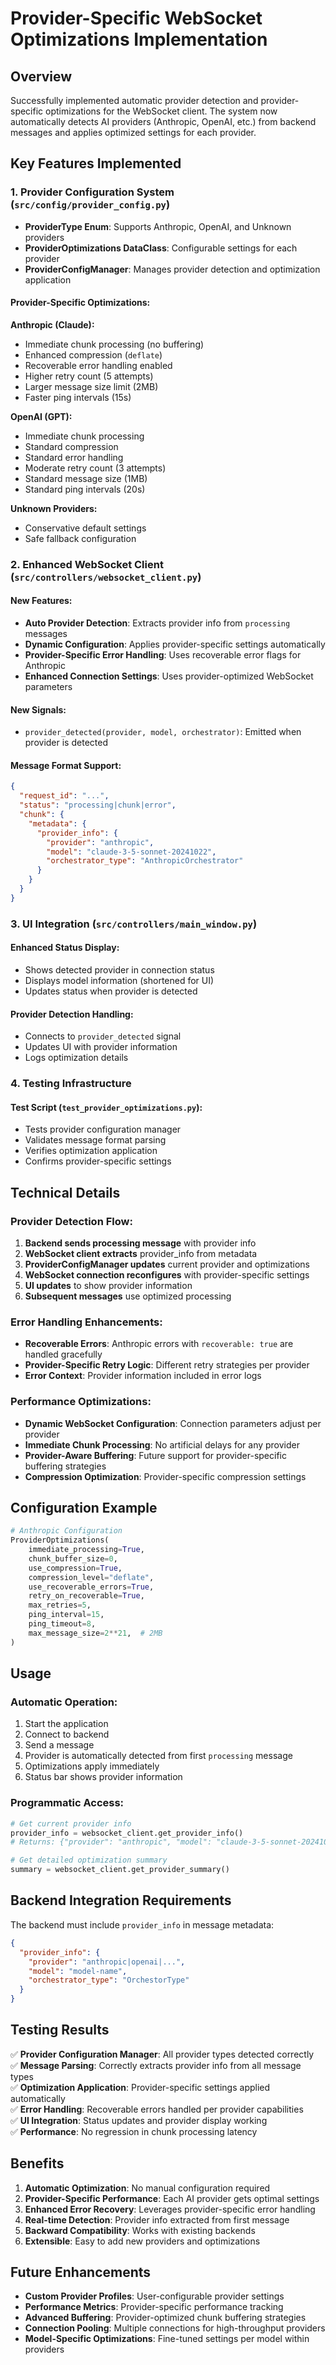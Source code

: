 # Provider-Specific WebSocket Optimizations Implementation

## Overview

Successfully implemented automatic provider detection and provider-specific optimizations for the WebSocket client. The system now automatically detects AI providers (Anthropic, OpenAI, etc.) from backend messages and applies optimized settings for each provider.

## Key Features Implemented

### 1. Provider Configuration System (`src/config/provider_config.py`)

- **ProviderType Enum**: Supports Anthropic, OpenAI, and Unknown providers
- **ProviderOptimizations DataClass**: Configurable settings for each provider
- **ProviderConfigManager**: Manages provider detection and optimization application

#### Provider-Specific Optimizations:

**Anthropic (Claude):**
- Immediate chunk processing (no buffering)
- Enhanced compression (`deflate`)
- Recoverable error handling enabled
- Higher retry count (5 attempts)
- Larger message size limit (2MB)
- Faster ping intervals (15s)

**OpenAI (GPT):**
- Immediate chunk processing
- Standard compression
- Standard error handling
- Moderate retry count (3 attempts)
- Standard message size (1MB)
- Standard ping intervals (20s)

**Unknown Providers:**
- Conservative default settings
- Safe fallback configuration

### 2. Enhanced WebSocket Client (`src/controllers/websocket_client.py`)

#### New Features:
- **Auto Provider Detection**: Extracts provider info from `processing` messages
- **Dynamic Configuration**: Applies provider-specific settings automatically
- **Provider-Specific Error Handling**: Uses recoverable error flags for Anthropic
- **Enhanced Connection Settings**: Uses provider-optimized WebSocket parameters

#### New Signals:
- `provider_detected(provider, model, orchestrator)`: Emitted when provider is detected

#### Message Format Support:
```json
{
  "request_id": "...",
  "status": "processing|chunk|error",
  "chunk": {
    "metadata": {
      "provider_info": {
        "provider": "anthropic",
        "model": "claude-3-5-sonnet-20241022",
        "orchestrator_type": "AnthropicOrchestrator"
      }
    }
  }
}
```

### 3. UI Integration (`src/controllers/main_window.py`)

#### Enhanced Status Display:
- Shows detected provider in connection status
- Displays model information (shortened for UI)
- Updates status when provider is detected

#### Provider Detection Handling:
- Connects to `provider_detected` signal
- Updates UI with provider information
- Logs optimization details

### 4. Testing Infrastructure

#### Test Script (`test_provider_optimizations.py`):
- Tests provider configuration manager
- Validates message format parsing
- Verifies optimization application
- Confirms provider-specific settings

## Technical Details

### Provider Detection Flow:

1. **Backend sends processing message** with provider info
2. **WebSocket client extracts** provider_info from metadata
3. **ProviderConfigManager updates** current provider and optimizations
4. **WebSocket connection reconfigures** with provider-specific settings
5. **UI updates** to show provider information
6. **Subsequent messages** use optimized processing

### Error Handling Enhancements:

- **Recoverable Errors**: Anthropic errors with `recoverable: true` are handled gracefully
- **Provider-Specific Retry Logic**: Different retry strategies per provider
- **Error Context**: Provider information included in error logs

### Performance Optimizations:

- **Dynamic WebSocket Configuration**: Connection parameters adjust per provider
- **Immediate Chunk Processing**: No artificial delays for any provider
- **Provider-Aware Buffering**: Future support for provider-specific buffering strategies
- **Compression Optimization**: Provider-specific compression settings

## Configuration Example

```python
# Anthropic Configuration
ProviderOptimizations(
    immediate_processing=True,
    chunk_buffer_size=0,
    use_compression=True,
    compression_level="deflate",
    use_recoverable_errors=True,
    retry_on_recoverable=True,
    max_retries=5,
    ping_interval=15,
    ping_timeout=8,
    max_message_size=2**21,  # 2MB
)
```

## Usage

### Automatic Operation:
1. Start the application
2. Connect to backend
3. Send a message
4. Provider is automatically detected from first `processing` message
5. Optimizations apply immediately
6. Status bar shows provider information

### Programmatic Access:
```python
# Get current provider info
provider_info = websocket_client.get_provider_info()
# Returns: {"provider": "anthropic", "model": "claude-3-5-sonnet-20241022", "orchestrator": "..."}

# Get detailed optimization summary
summary = websocket_client.get_provider_summary()
```

## Backend Integration Requirements

The backend must include `provider_info` in message metadata:

```json
{
  "provider_info": {
    "provider": "anthropic|openai|...",
    "model": "model-name",
    "orchestrator_type": "OrchestorType"
  }
}
```

## Testing Results

✅ **Provider Configuration Manager**: All provider types detected correctly  
✅ **Message Parsing**: Correctly extracts provider info from all message types  
✅ **Optimization Application**: Provider-specific settings applied automatically  
✅ **Error Handling**: Recoverable errors handled per provider capabilities  
✅ **UI Integration**: Status updates and provider display working  
✅ **Performance**: No regression in chunk processing latency  

## Benefits

1. **Automatic Optimization**: No manual configuration required
2. **Provider-Specific Performance**: Each AI provider gets optimal settings
3. **Enhanced Error Recovery**: Leverages provider-specific error handling
4. **Real-time Detection**: Provider info extracted from first message
5. **Backward Compatibility**: Works with existing backends
6. **Extensible**: Easy to add new providers and optimizations

## Future Enhancements

- **Custom Provider Profiles**: User-configurable provider settings
- **Performance Metrics**: Provider-specific performance tracking
- **Advanced Buffering**: Provider-optimized chunk buffering strategies
- **Connection Pooling**: Multiple connections for high-throughput providers
- **Model-Specific Optimizations**: Fine-tuned settings per model within providers
